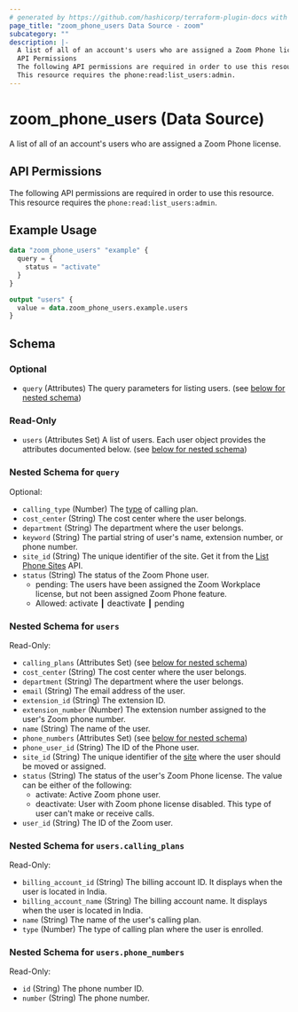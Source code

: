 ```yaml
---
# generated by https://github.com/hashicorp/terraform-plugin-docs with own template
page_title: "zoom_phone_users Data Source - zoom"
subcategory: ""
description: |-
  A list of all of an account's users who are assigned a Zoom Phone license.
  API Permissions
  The following API permissions are required in order to use this resource.
  This resource requires the phone:read:list_users:admin.
---
```


# zoom_phone_users (Data Source)

A list of all of an account's users who are assigned a Zoom Phone license.

## API Permissions

The following API permissions are required in order to use this resource.
This resource requires the `phone:read:list_users:admin`.

## Example Usage

```terraform
data "zoom_phone_users" "example" {
  query = {
    status = "activate"
  }
}

output "users" {
  value = data.zoom_phone_users.example.users
}
```

<!-- schema generated by tfplugindocs -->
## Schema

### Optional

- `query` (Attributes) The query parameters for listing users. (see [below for nested schema](#nestedatt--query))

### Read-Only

- `users` (Attributes Set) A list of users. Each user object provides the attributes documented below. (see [below for nested schema](#nestedatt--users))

<a id="nestedatt--query"></a>
### Nested Schema for `query`

Optional:

- `calling_type` (Number) The [type](https://marketplace.zoom.us/docs/api-reference/other-references/plans#zoom-phone-calling-plans) of calling plan.
- `cost_center` (String) The cost center where the user belongs.
- `department` (String) The department where the user belongs.
- `keyword` (String) The partial string of user's name, extension number, or phone number.
- `site_id` (String) The unique identifier of the site. Get it from the [List Phone Sites](https://marketplace.zoom.us/docs/api-reference/phone/methods#operation/listPhoneSites) API.
- `status` (String) The status of the Zoom Phone user.
  - pending: The users have been assigned the Zoom Workplace license, but not been assigned Zoom Phone feature.
  - Allowed: activate ┃ deactivate ┃ pending


<a id="nestedatt--users"></a>
### Nested Schema for `users`

Read-Only:

- `calling_plans` (Attributes Set) (see [below for nested schema](#nestedatt--users--calling_plans))
- `cost_center` (String) The cost center where the user belongs.
- `department` (String) The department where the user belongs.
- `email` (String) The email address of the user.
- `extension_id` (String) The extension ID.
- `extension_number` (Number) The extension number assigned to the user's Zoom phone number.
- `name` (String) The name of the user.
- `phone_numbers` (Attributes Set) (see [below for nested schema](#nestedatt--users--phone_numbers))
- `phone_user_id` (String) The ID of the Phone user.
- `site_id` (String) The unique identifier of the [site](https://support.zoom.us/hc/en-us/articles/360020809672z) where the user should be moved or assigned.
- `status` (String) The status of the user's Zoom Phone license. The value can be either of the following:
  - activate: Active Zoom phone user.
  - deactivate: User with Zoom phone license disabled. This type of user can't make or receive calls.
- `user_id` (String) The ID of the Zoom user.

<a id="nestedatt--users--calling_plans"></a>
### Nested Schema for `users.calling_plans`

Read-Only:

- `billing_account_id` (String) The billing account ID. It displays when the user is located in India.
- `billing_account_name` (String) The billing account name. It displays when the user is located in India.
- `name` (String) The name of the user's calling plan.
- `type` (Number) The type of calling plan where the user is enrolled.


<a id="nestedatt--users--phone_numbers"></a>
### Nested Schema for `users.phone_numbers`

Read-Only:

- `id` (String) The phone number ID.
- `number` (String) The phone number.

